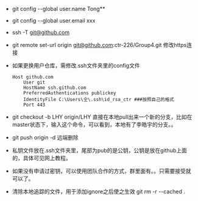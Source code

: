 -  git config --global user.name Tong**

-  git config --global user.email   xxx

- ssh -T git@github.com

- git remote set-url origin git@github.com:ctr-226/Group4.git  修改https连接

- 如果更换用户仓库，需修改.ssh文件夹里的config文件

  ```
  Host github.com 
      User git
      HostName ssh.github.com
      PreferredAuthentications publickey
      IdentityFile C:\Users\仝\.ssh\id_rsa_ctr ###按照自己的格式
      Port 443
  ```

  

- git checkout -b LHY origin/LHY 直接在本地pull出来一个新的分支，比如在master状态下，输入这个命令，可以看到，本地有了李皓宇的分支。。

- git push origin -d <name> 远端删除

- 私钥文件放在.ssh文件夹里，尾部为pub的是公钥，公钥是放在github上面的，具体可见网上教程。

- 如果没有申请过密钥，可以使用团队合作的方式，群里面有。。只需要接受就可以了。

- 清除本地追踪的文件，用于添加ignore之后使之生效 git rm -r --cached .

  

